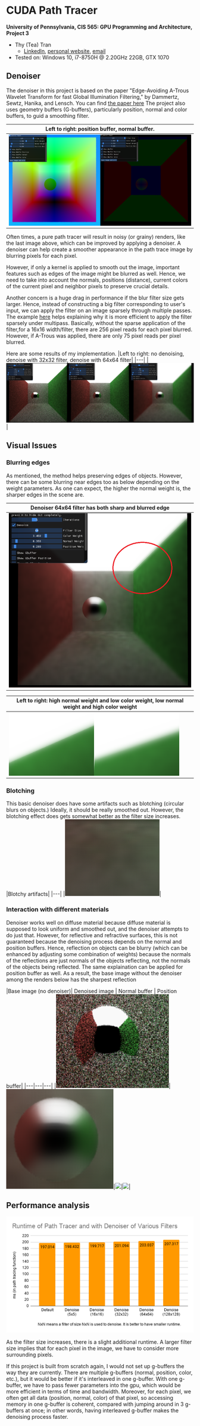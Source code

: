 CUDA Path Tracer
================

**University of Pennsylvania, CIS 565: GPU Programming and Architecture, Project 3**

* Thy (Tea) Tran 
  * [LinkedIn](https://www.linkedin.com/in/thy-tran-97a30b148/), [personal website](https://tatran5.github.io/), [email](thytran316@outlook.com)
* Tested on: Windows 10, i7-8750H @ 2.20GHz 22GB, GTX 1070

## Denoiser
The denoiser in this project is based on the paper "Edge-Avoiding A-Trous Wavelet Transform for fast Global Illumination Filtering," by Dammertz, Sewtz, Hanika, and Lensch. You can find [the paper here](https://jo.dreggn.org/home/2010_atrous.pdf) The project also uses geometry buffers (G-buffers), particularly position, normal and color buffers,  to guid a smoothing filter.

|Left to right: position buffer, normal buffer.|
|---|
|![](img/denoiser_gbuffers.png)|

Often times, a pure path tracer will result in noisy (or grainy) renders, like the last image above, which can be improved by applying a denoiser. A denoiser can help create a smoother appearance in the path trace image by blurring pixels for each pixel. 

However, if only a kernel is applied to smooth out the image, important features such as edges of the image might be blurred as well. Hence, we need to take into account the normals, positions (distance), current colors of the current pixel and neighbor pixels to preserve crucial details. 

Another concern is a huge drag in performance if the blur filter size gets larger. Hence, instead of constructing a big filter corresponding to user's input, we can apply the filter on an image sparsely through multiple passes. The example [here](https://onedrive.live.com/view.aspx?resid=A6B78147D66DD722!95296&ithint=file%2cpptx&authkey=!AI_kS-xxETawwBw) helps explaining why it is more efficient to apply the filter sparsely under multipass. Basically, without the sparse application of the filter,for a 16x16 width/filter, there are 256 pixel reads for each pixel blurred. However, if A-Trous was applied, there are only 75 pixel reads per pixel blurred.

Here are some results of my implementation. 
|Left to right: no denoising, denoise with 32x32 filter, denoise with 64x64 filter|
|---|
|![](img/denoiser_various_filters.png)|

## Visual Issues

### Blurring edges
As mentioned, the method helps preserving edges of objects. However, there can be some blurring near edges too as below depending on the weight parameters. As one can expect, the higher the normal weight is, the sharper edges in the scene are.

|Denoiser 64x64 filter has both sharp and blurred edge|
|---|
|![](img/denoiser_64x64_blur_edge_anotate.png)|

|Left to right: high normal weight and low color weight, low normal weight and high color weight|
|---|
|![](img/denoiser_70x70_various_weights.png)|

### Blotching
This basic denoiser does have some artifacts such as blotching (circular blurs on objects.) Ideally, it should be really smoothed out. However, the blotching effect does gets somewhat better as the filter size increases.
|Blotchy artifacts|
|---|
|![](img/denoiser_blotching.PNG)|

### Interaction with different materials
Denoiser works well on diffuse material because diffuse material is supposed to look uniform and smoothed out, and the denoiser attempts to do just that. However, for reflective and refractive surfaces, this is not guaranteed because the denoising process depends on the normal and position buffers. Hence, reflection on objects can be blurry (which can be enhanced by adjusting some combination of weights) because the normals of the reflections are just normals of the objects reflecting, not the normals of the objects being reflected. The same explaination can be applied for position buffer as well. As a result, the base image without the denoiser among the renders below has the sharpest reflection

|Base image (no denoiser)| Denoised image | Normal buffer | Position buffer|
|---|---|---|
|![](img/denoiser_reflection_baseline.png)|![](img/denoiser_blur_reflection.png)|![](img/denoiser_normal_buffer.png)|![](img/denoiser_position_buffer.png)|



## Performance analysis
![](img/denoiser_runtime.png)

As the filter size increases, there is a slight additional runtime. A larger filter size implies that for each pixel in the image, we have to consider more surrounding pixels. 

If this project is built from scratch again, I would not set up g-buffers the way they are currently. There are multiple g-buffers (normal, position, color, etc.), but it would be better if it's interleaved in one g-buffer. With one g-buffer, we have to pass fewer parameters into the gpu, which would be more efficient in terms of time and bandwidth. Moreover, for each pixel, we often get all data (position, normal, color) of that pixel, so accessing memory in one g-buffer is coherent, compared with jumping around in 3 g-buffers at once; in other words, having interleaved g-buffer makes the denoising process faster.